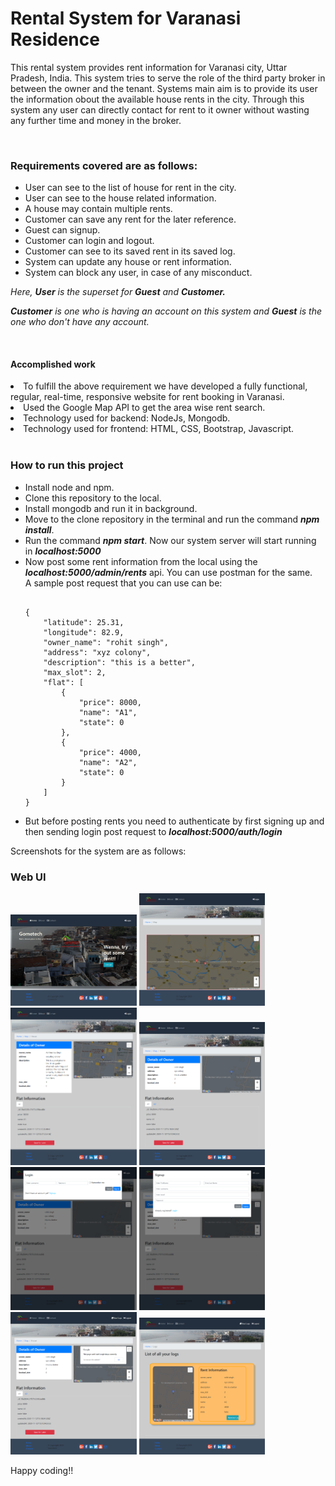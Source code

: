 # Rental System for Varanasi Residence
<p>This rental system provides rent information 
for Varanasi city, Uttar Pradesh, India. This system tries to
serve the role of the third party broker in between the owner and
the tenant. Systems main aim is to provide its user the 
information obout the available house rents in the city.
Through this system any user can directly contact for rent
to it owner without wasting any further time and money in 
the broker.
</p>
<br>
<h3>Requirements covered are as follows:</h3>
<ul>
<li>User can see to the list of house for rent in the city.</li>
<li>User can see to the house related information.</li>
<li>A house may contain multiple rents.</li>
<li>Customer can save any rent for the later reference.</li>
<li>Guest can signup.</li>
<li>Customer can login and logout.</li>
<li>Customer can see to its saved rent in its saved log.</li>
<li>System can update any house or rent information.</li>
<li>System can block any user, in case of any misconduct.</li>
</ul>

<p><i>Here, <b>User</b> is the superset for <b>Guest</b> and
 <b>Customer.</b></i></p>
 <p><i><b>Customer</b> is one who is having an account on this system
  and <b>Guest</b> is the one who don't have any account.</i></p>
<br>

<h4>Accomplished work</h4>
<ul></ul>
<li>To fulfill the above requirement we have developed a fully 
functional, regular, real-time, responsive website for
rent booking in Varanasi. </li>
<li>Used the Google Map API to get the 
area wise rent search.</li>
<li>Technology used for backend: NodeJs, Mongodb.</li>
<li>Technology used for frontend: HTML, CSS, Bootstrap,
Javascript.</li>
<br>

<h3>How to run this project</h3>
<ul>
<li>Install node and npm.</li>
<li>Clone this repository to the local.</li>
<li>Install mongodb and run it in background.</li>
<li>Move to the clone repository in the terminal and
run the command <i><b>npm install</b></i>.</li>
<li>Run the command <i><b>npm start</b></i>. Now our system server will start
running in <i><b>localhost:5000</b></i></li>
<li>Now post some rent information from the local using the
<i><b>localhost:5000/admin/rents</b></i> api. You can use postman for the same.</li>
A sample post request that you can use can be:

```

{
    "latitude": 25.31,
    "longitude": 82.9,
    "owner_name": "rohit singh",
    "address": "xyz colony",
    "description": "this is a better",
    "max_slot": 2,
    "flat": [
        {
            "price": 8000,
            "name": "A1",
            "state": 0
        },
        {
            "price": 4000,
            "name": "A2",
            "state": 0
        }
    ]
}

```

<li>But before posting rents you need to authenticate 
by first signing up and then sending login post request to
<i><b>localhost:5000/auth/login</b></i></li>
</ul>

Screenshots for the system are as follows:

### Web UI

<div>
<img src="images/web/pic1.png" width="40%" height="40%">
<img src="images/web/pic2.png" width="40%" height="40%">
</div>
<div>
<img src="images/web/pic3.png" width="40%" height="40%">

<img src="images/web/pic4.png" width="40%" height="40%">
</div>
<img src="images/web/pic5.png" width="40%" height="40%">
<img src="images/web/pic6.png" width="40%" height="40%">
<div>
<img src="images/web/pic7.png" width="40%" height="40%">
<img src="images/web/pic8.png" width="40%" height="40%">
</div>


Happy coding!!